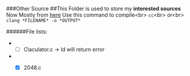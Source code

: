 ###Other Source
  ##This Folder is used to store my **interested sources**
        Now Mostly from [here](https://www.shiyanlou.com/)
    Use this command to compile\<br>
        `cc`\<br>
    or\<br>
        `clang *FILENAME* -o *OUTPUT*`

######File lists:
* - [ ] Claculator.c  -> ld will return error
* - [x] 2048.c


